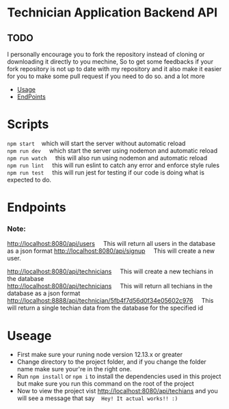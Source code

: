 # Technician Application Backend API

## TODO

I personally encourage you to fork the repository instead of cloning or downloading it directly to you mechine,
So to get some feedbacks if your fork repository is not up to date with my repository and it also make it easier for you to make some pull request if you need to do so. and a lot more

- [Usage](#Useage)
- [EndPoints](#Endpoints)

# Scripts

`npm start` &nbsp; &nbsp;which will start the server without automatic reload <br>
`npm run dev` &nbsp; &nbsp; which start the server using nodemon and automatic reload <br>
`npm run watch` &nbsp; &nbsp; this will also run using nodemon and automatic reload<br>
`npm run lint` &nbsp; &nbsp; this will run eslint to catch any error and enforce style rules <br>
`npm run test` &nbsp; &nbsp; this will run jest for testing if our code is doing what is expected to do.

# Endpoints

### Note:

[http://localhost:8080/api/users]() &nbsp; &nbsp; This will return all users in the database as a json format
[http://localhost:8080/api/signup]() &nbsp; &nbsp; This will create a new user.

[http://localhost:8080/api/technicians]() &nbsp; &nbsp; This will create a new techians in the database <br>
[http://localhost:8080/api/technicians]() &nbsp; &nbsp; This will return all techians in the database as a json format <br>
[http://localhost:8888/api/technician/5fb4f7d56d0f34e05602c976]() &nbsp; &nbsp; This will return a single techian data from
the database for the specified id

# Useage

- First make sure your runing node version 12.13.x or greater
- Change directory to the project folder, and if you change the folder name make sure your're in the right one.
- Run `npm install` or `npm i` to install the dependencies used in this project but make sure you run this command on the root of the project
- Now to view the project vist [http://localhost:8080/api/techians]() and you will see a message that say &nbsp; &nbsp;`Hey! It actual works!! :)`
